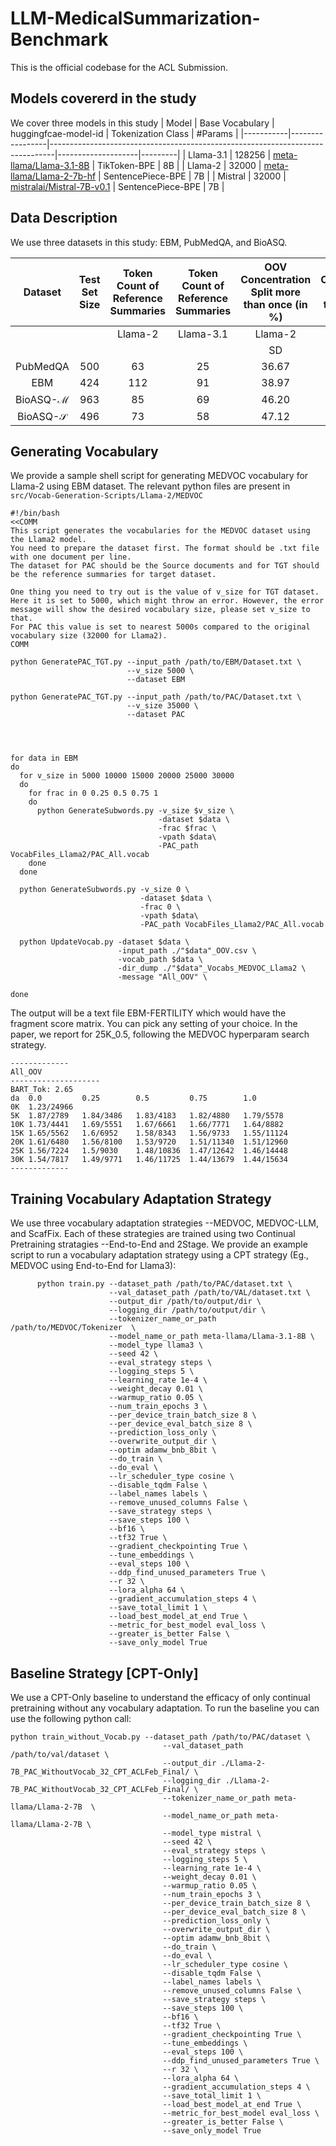 # LLM-MedicalSummarization-Benchmark

This is the official codebase for the ACL Submission.

## Models covererd in the study
We cover three models in this study
| Model     | Base Vocabulary | huggingfcae-model-id                                                          | Tokenization Class | #Params |
|-----------|-----------------|-------------------------------------------------------------------------------|--------------------|---------|
| Llama-3.1 | 128256          | [meta-llama/Llama-3.1-8B](https://huggingface.co/meta-llama/Llama-3.1-8B)     | TikToken-BPE       | 8B      |
| Llama-2   | 32000           | [meta-llama/Llama-2-7b-hf](https://huggingface.co/meta-llama/Llama-2-7b-hf)   | SentencePiece-BPE  | 7B      |
| Mistral   | 32000           | [mistralai/Mistral-7B-v0.1](https://huggingface.co/mistralai/Mistral-7B-v0.1) | SentencePiece-BPE  | 7B      |


## Data Description

We use three datasets in this study: EBM, PubMedQA, and BioASQ.

| Dataset | Test Set  Size | Token Count of Reference Summaries | Token Count of Reference Summaries | OOV Concentration Split more than once (in \%) | OOV Concentration Split more than once (in \%) | OOV Concentration Split more than once (in \%) | OOV Concentration Split more than once (in \%) | OOV Concentration Split more than thrice (in \%) | OOV Concentration Split more than thrice (in \%) | OOV Concentration Split more than thrice (in \%) | OOV Concentration Split more than thrice (in \%) | Unigram Novelty (in \%) |
|:---:|:---:|:---:|:---:|:---:|:---:|:---:|:---:|:---:|:---:|:---:|:---:|:---:|
|  |  | Llama-2 | Llama-3.1 | Llama-2 | Llama-2 | Llama-3.1 | Llama-3.1 | Llama-2 | Llama-2 | Llama-3.1 | Llama-3.1 |  |
|  |  |  |  | SD | RS | SD | RS | SD | RS | SD | RS |  |
| PubMedQA | 500 | 63 | 25 | 36.67 | 38.00 | 43.68 | 45.65 | 4.91 | 4.65 | 2.61 | 2.42 | 41.32 |
| EBM | 424 | 112 | 91 | 38.97 | 40.90 | 45.60 | 46.23 | 6.65 | 7.92 | 3.90 | 5.17 | 47.15 |
| BioASQ-$\mathcal{M}$ | 963 | 85 | 69 | 46.20 | 50.64 | 52.03 | 56.61 | 9.12 | 11.04 | 5.55 | 7.09 | 42.58 |
| BioASQ-$\mathcal{S}$ | 496 | 73 | 58 | 47.12 | 50.00 | 52.00 | 57.15 | 8.70 | 9.10 | 4.76 | 4.55 | 4.11 |

## Generating Vocabulary
We provide a sample shell script for generating MEDVOC vocabulary for Llama-2 using EBM dataset. The relevant python files are present in ```src/Vocab-Generation-Scripts/Llama-2/MEDVOC```

```
#!/bin/bash
<<COMM
This script generates the vocabularies for the MEDVOC dataset using the Llama2 model. 
You need to prepare the dataset first. The format should be .txt file with one document per line.
The dataset for PAC should be the Source documents and for TGT should be the reference summaries for target dataset. 

One thing you need to try out is the value of v_size for TGT dataset. Here it is set to 5000, which might throw an error. However, the error message will show the desired vocabulary size, please set v_size to that.
For PAC this value is set to nearest 5000s compared to the original vocabulary size (32000 for Llama2).
COMM

python GeneratePAC_TGT.py --input_path /path/to/EBM/Dataset.txt \
                          --v_size 5000 \
                          --dataset EBM

python GeneratePAC_TGT.py --input_path /path/to/PAC/Dataset.txt \
                          --v_size 35000 \
                          --dataset PAC




for data in EBM
do
  for v_size in 5000 10000 15000 20000 25000 30000
  do
    for frac in 0 0.25 0.5 0.75 1
    do
      python GenerateSubwords.py -v_size $v_size \
                                 -dataset $data \
                                 -frac $frac \
                                 -vpath $data\
                                 -PAC_path VocabFiles_Llama2/PAC_All.vocab
    done
  done

  python GenerateSubwords.py -v_size 0 \
                             -dataset $data \
                             -frac 0 \
                             -vpath $data\
                             -PAC_path VocabFiles_Llama2/PAC_All.vocab

  python UpdateVocab.py -dataset $data \
                        -input_path ./"$data"_OOV.csv \
                        -vocab_path $data \
                        -dir_dump ./"$data"_Vocabs_MEDVOC_Llama2 \
                        -message "All_OOV" \
                          
done
```
The output will be a text file EBM-FERTILITY which would have the fragment score matrix. You can pick any setting of your choice. In the paper, we report for 25K_0.5, following the MEDVOC hyperparam search strategy.
```
-------------
All_OOV
--------------------
BART_Tok: 2.65
da	0.0     	0.25    	0.5     	0.75    	1.0	
0K	1.23/24966	
5K	1.87/2789	1.84/3486	1.83/4183	1.82/4880	1.79/5578	
10K	1.73/4441	1.69/5551	1.67/6661	1.66/7771	1.64/8882	
15K	1.65/5562	1.6/6952	1.58/8343	1.56/9733	1.55/11124	
20K	1.61/6480	1.56/8100	1.53/9720	1.51/11340	1.51/12960	
25K	1.56/7224	1.5/9030	1.48/10836	1.47/12642	1.46/14448	
30K	1.54/7817	1.49/9771	1.46/11725	1.44/13679	1.44/15634	
-------------
```

## Training Vocabulary Adaptation Strategy

We use three vocabulary adaptation strategies --MEDVOC, MEDVOC-LLM, and ScafFix. Each of these strategies are trained using two Continual Pretraining stratagies --End-to-End and 2Stage. We provide an example script to run a vocabulary adaptation strategy using a CPT strategy (Eg., MEDVOC using End-to-End for Llama3): 

```
      python train.py --dataset_path /path/to/PAC/dataset.txt \
                      --val_dataset_path /path/to/VAL/dataset.txt \
                      --output_dir /path/to/output/dir \
                      --logging_dir /path/to/output/dir \
                      --tokenizer_name_or_path /path/to/MEDVOC/Tokenizer  \
                      --model_name_or_path meta-llama/Llama-3.1-8B \
                      --model_type llama3 \
                      --seed 42 \
                      --eval_strategy steps \
                      --logging_steps 5 \
                      --learning_rate 1e-4 \
                      --weight_decay 0.01 \
                      --warmup_ratio 0.05 \
                      --num_train_epochs 3 \
                      --per_device_train_batch_size 8 \
                      --per_device_eval_batch_size 8 \
                      --prediction_loss_only \
                      --overwrite_output_dir \
                      --optim adamw_bnb_8bit \
                      --do_train \
                      --do_eval \
                      --lr_scheduler_type cosine \
                      --disable_tqdm False \
                      --label_names labels \
                      --remove_unused_columns False \
                      --save_strategy steps \
                      --save_steps 100 \
                      --bf16 \
                      --tf32 True \
                      --gradient_checkpointing True \
                      --tune_embeddings \
                      --eval_steps 100 \
                      --ddp_find_unused_parameters True \
                      --r 32 \
                      --lora_alpha 64 \
                      --gradient_accumulation_steps 4 \
                      --save_total_limit 1 \
                      --load_best_model_at_end True \
                      --metric_for_best_model eval_loss \
                      --greater_is_better False \
                      --save_only_model True

```

## Baseline Strategy [CPT-Only]
We use a CPT-Only baseline to understand the efficacy of only continual pretraining without any vocabulary adaptation. To run the baseline you can use the following python call:

```
python train_without_Vocab.py --dataset_path /path/to/PAC/dataset \
                                  --val_dataset_path /path/to/val/dataset \
                                  --output_dir ./Llama-2-7B_PAC_WithoutVocab_32_CPT_ACLFeb_Final/ \
                                  --logging_dir ./Llama-2-7B_PAC_WithoutVocab_32_CPT_ACLFeb_Final/ \
                                  --tokenizer_name_or_path meta-llama/Llama-2-7B  \
                                  --model_name_or_path meta-llama/Llama-2-7B \
                                  --model_type mistral \
                                  --seed 42 \
                                  --eval_strategy steps \
                                  --logging_steps 5 \
                                  --learning_rate 1e-4 \
                                  --weight_decay 0.01 \
                                  --warmup_ratio 0.05 \
                                  --num_train_epochs 3 \
                                  --per_device_train_batch_size 8 \
                                  --per_device_eval_batch_size 8 \
                                  --prediction_loss_only \
                                  --overwrite_output_dir \
                                  --optim adamw_bnb_8bit \
                                  --do_train \
                                  --do_eval \
                                  --lr_scheduler_type cosine \
                                  --disable_tqdm False \
                                  --label_names labels \
                                  --remove_unused_columns False \
                                  --save_strategy steps \
                                  --save_steps 100 \
                                  --bf16 \
                                  --tf32 True \
                                  --gradient_checkpointing True \
                                  --tune_embeddings \
                                  --eval_steps 100 \
                                  --ddp_find_unused_parameters True \
                                  --r 32 \
                                  --lora_alpha 64 \
                                  --gradient_accumulation_steps 4 \
                                  --save_total_limit 1 \
                                  --load_best_model_at_end True \
                                  --metric_for_best_model eval_loss \
                                  --greater_is_better False \
                                  --save_only_model True

```
